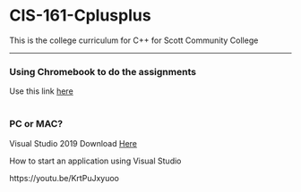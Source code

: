 # CIS-161-Cplusplus
This is the college curriculum for C++ for Scott Community College
 <br>
<hr>

<h3>Using Chromebook to do the assignments</h3>
 Use this link <a href="http://cpp.sh/"> here </a><br>
 <br>
<h3>PC or MAC?</h3>
<p>Visual Studio 2019 Download <a href="https://visualstudio.microsoft.com/downloads/"> Here</a><p> 

<p>How to start an application using Visual Studio</p>
https://youtu.be/KrtPuJxyuoo
